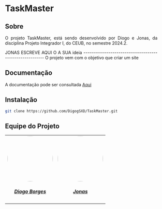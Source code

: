 # TaskMaster

## Sobre 
<p align="justify">
O projeto TaskMaster, está sendo desenvolvido por Diogo e Jonas, da disciplina Projeto Integrador I, do CEUB, no semestre 2024.2. 
</p>

<p align="justify">
JONAS ESCREVE AQUI O A SUA ideia ----------------------------------------------------------
O projeto vem com o objetivo que criar um site 
</p>

## Documentação
<p>
A documentação pode ser consultada <a href="" target="_blank" rel="external">Aqui</a>
</p>

## Instalação
```bash
git clone https://github.com/DigogSXD/TaskMaster.git
```

## Equipe do Projeto

<center>
<table style="margin-left: auto; margin-right: auto;">
<tr>
        <td align="center">
      <a href="https://github.com/digogsxd">
        <img style="border-radius: 50%;" src="https://github.com/digogsxd.png" width="150px;"/>
        <h5 class="text-center">Diogo Borges</h5>
      </a>
    </td>
    <td align="center">
      <a href="https://github.com/JonasMelo21">
        <img style="border-radius: 50%;" src="https://github.com/JonasMelo21.png" width="150px;"/>
        <h5 class="text-center">Jonas</h5>
      </a>
    </td>
  
</table>

</center>
